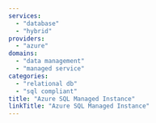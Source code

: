 ```yaml
---
services: 
  - "database"
  - "hybrid"
providers:
  - "azure"
domains:
  - "data management"
  - "managed service"
categories:
  - "relational db"
  - "sql compliant"
title: "Azure SQL Managed Instance"
linkTitle: "Azure SQL Managed Instance"
---
```

